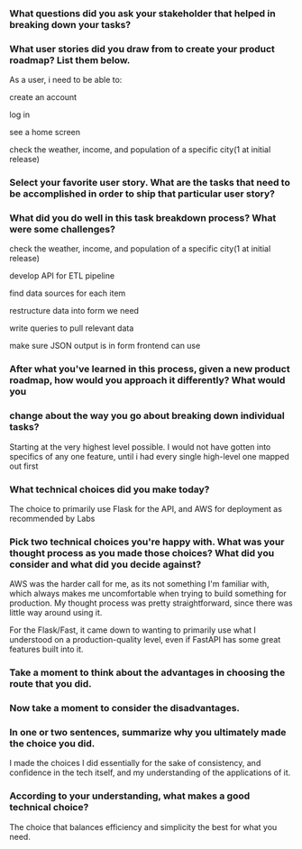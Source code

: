 ### What questions did you ask your stakeholder that helped in breaking down your tasks?


### What user stories did you draw from to create your product roadmap? List them below.
As a user, i need to be able to:

create an account

log in

see a home screen

check the weather, income, and population of a specific city(1 at initial release)


### Select your favorite user story. What are the tasks that need to be accomplished in order to ship that particular user story?
### What did you do well in this task breakdown process? What were some challenges?
check the weather, income, and population of a specific city(1 at initial release)

develop API for ETL pipeline

find data sources for each item

restructure data into form we need

write queries to pull relevant data

make sure JSON output is in form frontend can use


### After what you've learned in this process, given a new product roadmap, how would you approach it differently? What would you 
### change about the way you go about breaking down individual tasks?

Starting at the very highest level possible. I would not have gotten into specifics of any one feature, until i had every single high-level one mapped out first




### What technical choices did you make today?

The choice to primarily use Flask for the API, and AWS  for deployment as recommended by Labs

### Pick two technical choices you're happy with. What was your thought process as you made those choices? What did you consider and what did you decide against?

AWS was the harder call for me, as its not something I'm familiar with, which always makes me uncomfortable when trying to build something for production. My thought process was pretty straightforward, since there was little way around using it.

For the Flask/Fast, it came down to wanting to primarily use what I understood on a production-quality level, even if FastAPI has some great features built into it.

### Take a moment to think about the advantages in choosing the route that you did.
### Now take a moment to consider the disadvantages.
### In one or two sentences, summarize why you ultimately made the choice you did.

I made the choices I did essentially for the sake of consistency, and confidence in the tech itself, and my understanding of the applications of it.


### According to your understanding, what makes a good technical choice?

The choice that balances efficiency and simplicity the best for what you need.
